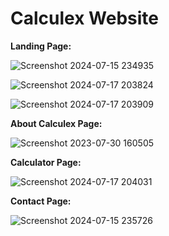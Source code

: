 # Calculex Website

**Landing Page:**


![Screenshot 2024-07-15 234935](https://github.com/user-attachments/assets/e8bcdf14-f025-410c-9a97-54cdc5ba56c1)



![Screenshot 2024-07-17 203824](https://github.com/user-attachments/assets/81547a28-ab65-4d3d-8f9d-6215c55b8aba)




![Screenshot 2024-07-17 203909](https://github.com/user-attachments/assets/13395d4f-cd7c-43a4-800c-df81d4c18930)



**About Calculex Page:**

![Screenshot 2023-07-30 160505](https://github.com/user-attachments/assets/7e257ed5-c2e6-4c28-9225-1b57554e5e10)


**Calculator Page:**



![Screenshot 2024-07-17 204031](https://github.com/user-attachments/assets/0212e478-ce70-4bc9-9b3f-191157d50064)



**Contact Page:**


![Screenshot 2024-07-15 235726](https://github.com/user-attachments/assets/98b7852f-58c5-460b-ad10-39965c58a5da)


